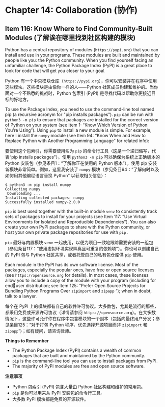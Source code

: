 # Chapter 14: Collaboration (协作)

## Item 116: Know Where to Find Community-Built Modules (了解诶在哪里找到社区构建的模块)

Python has a central repository of modules (`https://pypi.org`) that you can install and use in your programs. These modules are built and maintained by people like you: the Python community. When you find yourself facing an unfamiliar challenge, the Python Package Index (PyPI) is a great place to look for code that will get you closer to your goal.

Python 有一个中央模块仓库（`https://pypi.org`），你可以安装并在程序中使用这些模块。这些模块是由像你一样的人——Python 社区成员构建和维护的。当你面对一个不熟悉的挑战时，Python 包索引 (PyPI) 是寻找代码以帮助你更接近目标的好地方。

To use the Package Index, you need to use the command-line tool named pip (a recursive acronym for "pip installs packages"). `pip` can be run with `python3 -m pip` to ensure that packages are installed for the correct version of Python on your system (see Item 1: “Know Which Version of Python You’re Using”). Using `pip` to install a new module is simple. For example, here I install the `numpy` module (see Item 94: “Know When and How to Replace Python with Another Programming Language” for related info):

要使用这个包索引，你需要使用名为 `pip` 的命令行工具（这是一个递归缩写，代表“pip installs packages”）。使用 `python3 -m pip` 可以确保为系统上正确版本的 Python 安装包（参见条目1：“了解你正在使用的 Python 版本”）。使用 pip 安装新模块非常简单。例如，这里我安装了 `numpy` 模块（参见条目94：“了解何时以及如何用其他编程语言替换 Python” 以获取相关信息）：

```
$ python3 -m pip install numpy
Collecting numpy
 Downloading ...
Installing collected packages: numpy
Successfully installed numpy-2.0.0
```

`pip` is best used together with the built-in module `venv` to consistently track sets of packages to install for your projects (see Item 117: “Use Virtual Environments for Isolated and Reproducible Dependencies”). You can also create your own PyPI packages to share with the Python community, or host your own private package repositories for use with `pip` .

`pip` 最好与内置模块 `venv` 一起使用，以便为项目一致地跟踪需要安装的一组包（参见条目117：“使用虚拟环境实现隔离且可重复的依赖项”）。你也可以创建自己的 PyPI 包与 Python 社区共享，或者托管自己的私有包仓库供 `pip` 使用。

Each module in the PyPI has its own software license. Most of the packages, especially the popular ones, have free or open source licenses (see `https://opensource.org` for details). In most cases, these licenses allow you to include a copy of the module with your program (including for end￾user distribution; see Item 125: “Prefer Open Source Projects for Bundling Python Programs Over `zipimport` and `zipapp` ”); when in doubt, talk to a lawyer.

每个在 PyPI 上的模块都有自己的软件许可协议。大多数包，尤其是流行的那些，都采用免费或开源许可协议（详情请参阅 `https://opensource.org`）。在大多数情况下，这些许可允许你在程序中包含模块的一个副本（包括向最终用户分发；参见条目125：“对于打包 Python 程序，优先选择开源项目而非 `zipimport` 和 `zipapp`”)；如有疑问，请咨询律师。

**Things to Remember**
- The Python Package Index (PyPI) contains a wealth of common packages that are built and maintained by the Python community.
- `pip` is the command-line tool you can use to install packages from PyPI.
- The majority of PyPI modules are free and open source software.

**注意事项**
- Python 包索引 (PyPI) 包含大量由 Python 社区构建和维护的常用包。
- `pip` 是你可以用来从 PyPI 安装包的命令行工具。
- 大多数 PyPI 模块都是免费的开源软件。
